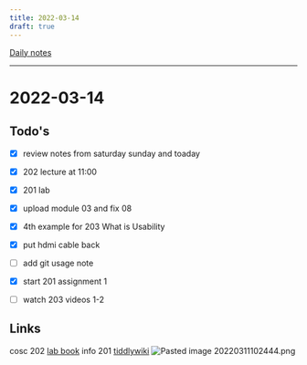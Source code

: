 ```yaml
---
title: 2022-03-14
draft: true
---
```

[Daily notes](out/notes/daily-notes.md)

---

# 2022-03-14
## Todo's
- [x] review notes from saturday sunday and toaday
- [x] 202 lecture at 11:00
- [x] 201 lab
- [x] upload module 03 and fix 08
- [x] 4th example for 203 What is Usability
- [x] put hdmi cable back
- [ ] add git usage note
- [x] start 201 assignment 1
- [ ] watch 203 videos 1-2


## Links
cosc 202 [lab book](https://cosc202.cspages.otago.ac.nz/lab-book/COSC202LabBook.pdf)
info 201 [tiddlywiki](https://isgb.otago.ac.nz/infosci/INFO201/labs_release/raw/master/output/info201_labs.html#%2FLabs%2FLab%2002%2FLab%202%3A%20Git%20and%20GitBucket:%5B%5B%2FLabs%2FLab%2002%2FLab%202%3A%20Git%20and%20GitBucket%5D%5D)
![Pasted image 20220311102444.png](None)